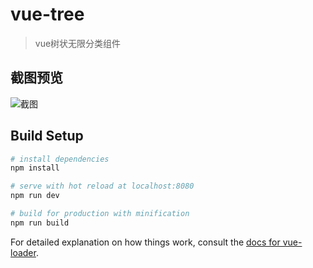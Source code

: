 # vue-tree

> vue树状无限分类组件

## 截图预览

![截图](http://ohhqdafpw.bkt.clouddn.com/vue-tree.gif)


## Build Setup

``` bash
# install dependencies
npm install

# serve with hot reload at localhost:8080
npm run dev

# build for production with minification
npm run build
```

For detailed explanation on how things work, consult the [docs for vue-loader](http://vuejs.github.io/vue-loader).

